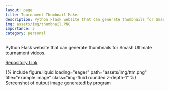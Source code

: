 ```yaml
---
layout: page
title: Tournament Thumbnail Maker
description: Python Flask website that can generate thumbnails for Smash Ultimate tournament videos.
img: assets/img/thumbnail.PNG
importance: 3
category: personal
---
```


Python Flask website that can generate thumbnails for Smash Ultimate tournament videos.

<a href="https://github.com/j-sprague/TournamentThumbnailMaker">Repository Link</a>

<div class="row">
    <div class="col-sm mt-3 mt-md-0">
        {% include figure.liquid loading="eager" path="assets/img/ttm.png" title="example image" class="img-fluid rounded z-depth-1" %}
    </div>
</div>
<div class="caption">
    Screenshot of output image generated by program
</div>

